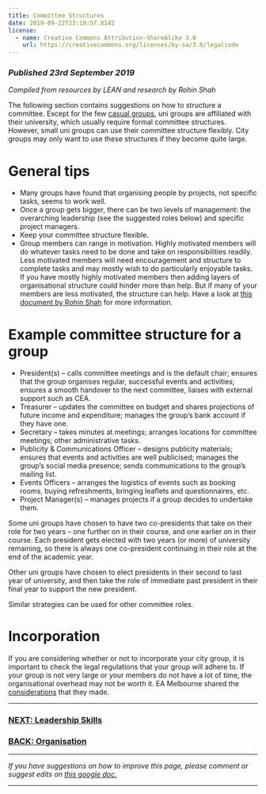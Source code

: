 ```yaml
---
title: Committee Structures
date: 2019-09-22T23:10:57.814Z
license:
  - name: Creative Commons Attribution-ShareAlike 3.0
    url: https://creativecommons.org/licenses/by-sa/3.0/legalcode
---
```

### _Published 23rd September 2019_

_Compiled from resources by LEAN and research by Rohin Shah_

The following section contains suggestions on how to structure a committee. Except for the few <a target="_blank" href="/start/run-uni-group/">casual groups</a>, uni groups are affiliated with their university, which usually require formal committee structures. However, small uni groups can use their committee structure flexibly. City groups may only want to use these structures if they become quite large. 

# General tips

* Many groups have found that organising people by projects, not specific tasks, seems to work well.
* Once a group gets bigger, there can be two levels of management: the overarching leadership (see the suggested roles below) and specific project managers.
* Keep your committee structure flexible.
* Group members can range in motivation. Highly motivated members will do whatever tasks need to be done and take on responsibilities readily. Less motivated members will need encouragement and structure to complete tasks and may mostly wish to do particularly enjoyable tasks. If you have mostly highly motivated members then adding layers of organisational structure could hinder more than help. But if many of your members are less motivated, the structure can help. Have a look at <a target="_blank" href="https://docs.google.com/document/d/1YVA-AFQ7MUzCuU8SY6RqfpxxVGySDpeFHGtgtApZaP0/edit#bookmark=id.o51twwdtmxbv">this document by Rohin Shah</a> for more information. 

# Example committee structure for a group

* President(s) – calls committee meetings and is the default chair; ensures that the group organises regular, successful events and activities; ensures a smooth handover to the next committee, liaises with external support such as CEA. 
* Treasurer – updates the committee on budget and shares projections of future income and expenditure; manages the group’s bank account if they have one.
* Secretary – takes minutes at meetings; arranges locations for committee meetings; other administrative tasks.
* Publicity & Communications Officer – designs publicity materials; ensures that events and activities are well publicised; manages the group’s social media presence; sends communications to the group’s mailing list.
* Events Officers – arranges the logistics of events such as booking rooms, buying refreshments, bringing leaflets and questionnaires, etc.
* Project Manager(s) – manages projects if a group decides to undertake them. 


Some uni groups have chosen to have two co-presidents that take on their role for two years – one further on in their course, and one earlier on in their course. Each president gets elected with two years (or more) of university remaining, so there is always one co-president continuing in their role at the end of the academic year. 

Other uni groups have chosen to elect presidents in their second to last year of university, and then take the role of immediate past president in their final year to support the new president.
 
Similar strategies can be used for other committee roles. 
 
# Incorporation

If you are considering whether or not to incorporate your city group, it is important to check the legal regulations that your group will adhere to. If your group is not very large or your members do not have a lot of time, the organisational overhead may not be worth it. EA Melbourne shared the <a target="_blank" href="https://docs.google.com/document/d/1GCUwDKE5MTWeoM6Fr5be63j1u-PW-lUUASRTOywEtqg/edit">considerations</a> that they made. 

<hr>

### [NEXT: Leadership Skills](/tips/articles/leadership)

### [BACK: Organisation](/tips/organisation)

<hr>

_If you have suggestions on how to improve this page, please comment or suggest edits on_ <a target="_blank" href="https://docs.google.com/document/d/13cBcDP0H7s3ac5rEWmor8oKGe8wBzSBc2qibikgWKSE/edit?usp=sharing">_this google doc._</a>

<hr>
